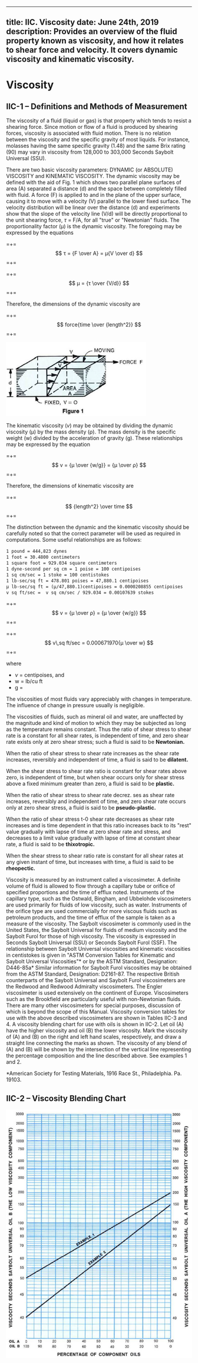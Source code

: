 -----
title: IIC. Viscosity
date:  June 24th, 2019
description: Provides an overview of the fluid property known as viscosity, and how it relates to shear force and velocity. It covers dynamic viscosity and kinematic viscosity.
-----

# Viscosity

## IIC-1 – Definitions and Methods of Measurement

The viscosity of a fluid (liquid or gas) is that property
which tends to resist a shearing force. Since
motion or flow of a fluid is produced by shearing
forces, viscosity is associated with fluid motion.
There is no relation between the viscosity and the
specific gravity of most liquids. For instance, molasses
having the same specific gravity (1.48) and
the same Brix rating (90) may vary in viscosity
from 128,000 to 303,000 Seconds Saybolt Universal
(SSU).

There are two basic viscosity parameters:
DYNAMIC (or ABSOLUTE) VISCOSITY and KINEMATIC
VISCOSITY. The dynamic viscosity may be
defined with the aid of Fig. 1 which shows two
parallel plane surfaces of area (A) separated a distance
(d) and the space between completely filled
with fluid. A force (F) is applied to and in the plane
of the upper surface, causing it to move with a
velocity (V) parallel to the lower fixed surface. The
velocity distribution will be linear over the distance
(d) and experiments show that the slope of the velocity line (V/d)
will be directly proportional to the unit shearing force, *τ* = F/A, 
for all "true" or "Newtonian" fluids. The proportionality factor (μ)
is the dynamic viscosity. The foregoing may be expressed
by the equations

=+=
$$ τ = {F \over A} = μ{V \over d} $$
=+=

=+=
$$ μ = {τ \over {V/d}} $$
=+=

Therefore, the dimensions of the dynamic viscosity
are

=+=
$$ force{time \over {length^2}} $$
=+=

<units us = "The unit of dynamic viscosity in English measure
is the pound-second per square foot which is numerically
identical with the slug per foot-second." metric = "The unit of dynamic 
viscosity in Metric measure isthe dyne-second per square centimeter, 
called the POISE, which is numerically identical with the
gram per centimeter-second. It usually is more
convenient to express numerical values in CENTIPOISES
such that 100 centipoises equal one POISE."/>

![](IIC-1_Fig-1.png "")

The kinematic viscosity (*v*) may be obtained by dividing
the dynamic viscosity (μ) by the mass density
(ρ). The mass density is the specific weight (w)
divided by the acceleration of gravity (g). These
relationships may be expressed by the equation

=+=
$$ v = {μ \over {w/g}} = {μ \over ρ} $$
=+=

Therefore, the dimensions of kinematic viscosity
are

=+=
$$ {length^2} \over time $$
=+=

<units us = "The unit of kinematic viscosity in English measure
is the square foot per second." metric = "The unit of kinematic
viscosity in Metric measure is the square
centimeter per second called the STOKE. It usually
is more convenient to express numerical values in
CENTISTOKES such that 100 centistokes equal
one stoke."/>

The distinction between the dynamic and the kinematic
viscosity should be carefully noted so that
the correct parameter will be used as required in
computations. Some useful relationships are as
follows:

    1 pound = 444,823 dynes
    1 foot = 30.4800 centimeters
    1 square foot = 929.034 square centimeters
    1 dyne-second per sq cm = 1 poise = 100 centipoises
    1 sq cm/sec = 1 stoke = 100 centistokes
    1 lb-sec/sq ft = 478.801 poises = 47,880.1 centipoises
    μ lb-sec/sq ft = (μ/47,880.1)centipoises = 0.0000208855 centipoises
    v sq ft/sec =  v sq cm/sec / 929.034 = 0.00107639 stokes
    
=+=
$$ v = {μ \over ρ} = {μ \over {w/g}} $$
=+=

=+=
$$ v\,sq ft/sec = 0.000671970{μ \over w} $$
=+=

where

- *ν* = centipoises, and
- w = lb/cu ft
- g = <units us = "32.1740 ft/sec/sec at sea
level and approximately 45 degrees latitude" 
metric = "980.665 cm/sec/sec"/>

The viscosities of most fluids vary appreciably with
changes in temperature. The influence of change
in pressure usually is negligible.

The viscosities of fluids, such as mineral oil and
water, are unaffected by the magnitude and kind
of motion to which they may be subjected as long
as the temperature remains constant. Thus the
ratio of shear stress to shear rate is a constant for
all shear rates, is independent of time, and zero
shear rate exists only at zero shear stress; such a
fluid is said to be **Newtonian.**

When the ratio of shear stress to shear rate increases
as the shear rate increases, reversibly and
independent of time, a fluid is said to be **dilatent.**

When the shear stress to shear rate ratio is constant
for shear rates above zero, is independent of
time, but when shear occurs only for shear stress
above a fixed minimum greater than zero, a fluid
is said to be **plastic.**

When the ratio of shear stress to shear rate decrez.
ses as shear rate increases, reversibly and
independent of time, and zero shear rate occurs
only at zero shear stress, a fluid is said to be
**pseudo-plastic.**

When the ratio of shear stress t-0 shear rate decreases
as shear rate increases and is time dependent
in that this ratio increases back to its "rest"
value gradually with lapse of time at zero shear
rate and stress, and decreases to a limit value
gradually with lapse of time at constant shear rate,
a fluid is said to be **thixotropic.**

When the shear stress to shear ratio rate is constant
for all shear rates at any given instant of time,
but increases with time, a fluid is said to be
**rheopectic.**

Viscosity is measured by an instrument called a
viscosimeter. A definite volume of fluid is allowed
to flow through a capillary tube or orifice of specified
proportions and the time of efflux noted. Instruments
of the capillary type, such as the Ostwald,
Bingham, and Ubbelohde viscosimeters are
used primarily for fluids of low viscosity, such as
water. Instruments of the orifice type are used
commercially for more viscous fluids such as petroleum
products, and the time of efflux of the
sample is taken as a measure of the viscosity. The
Saybolt viscosimeter is commonly used in the
United States, the Saybolt Universal for fluids of
medium viscosity and the Saybolt Furol for those
of high viscosity. The viscosity is expressed in
Seconds Saybolt Universal (SSU) or Seconds Saybolt
Furol (SSF). The relationship between Saybolt
Universal viscosities and kinematic viscosities in
centistokes is given in "ASTM Conversion Tables
for Kinematic and Saybolt Universal Viscosities"*
or by the ASTM Standard, Designation: D446-85a*
Similar information for Saybolt Furol viscosities
may be obtained from the ASTM Standard, Designation:
D2161-87. The respective British counterparts
of the Saybolt Universal and Saybolt Furol viscosimeters
are the Redwood and Redwood Admiralty
viscosimeters. The Engler viscosimeter is used extensively
on the continent of Europe. Viscosimeters
such as the Brookfield are particularly useful with
non-Newtonian fluids. There are many other viscosimeters
for special purposes, discussion of
which is beyond the scope of this Manual. Viscosity
conversion tables for use with the above described
viscosimeters are shown in Tables IIC-3 and 4. A
viscosity blending chart for use with oils is shown
in IIC-2. Let oil (A) have the higher viscosity and oil
(B) the lower viscosity. Mark the viscosity of (A) and
(B) on the right and left hand scales, respectively,
and draw a straight line connecting the marks as
shown. The viscosity of any blend of (A) and (B) will
be shown by the intersection of the vertical line
representing the percentage composition and the
line described above. See examples 1 and 2.


*American Society for Testing Materials, 1916 Race St., Philadelphia.
Pa. 19103.

## IIC-2 – Viscosity Blending Chart
   
![](IIC-2.png "")


